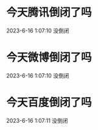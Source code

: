 # 今天腾讯倒闭了吗

2023-6-16 1:07:10 没倒闭

# 今天微博倒闭了吗

2023-6-16 1:07:10 没倒闭

# 今天百度倒闭了吗

2023-6-16 1:07:11 没倒闭

